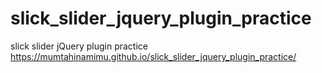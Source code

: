 # slick_slider_jquery_plugin_practice
slick slider jQuery plugin practice
https://mumtahinamimu.github.io/slick_slider_jquery_plugin_practice/
